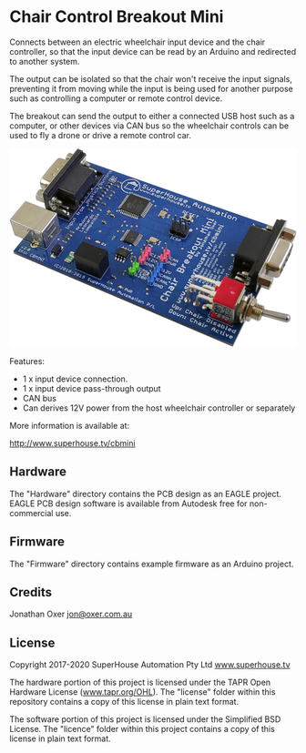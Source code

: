 Chair Control Breakout Mini
===========================

Connects between an electric wheelchair input device and the chair
controller, so that the input device can be read by an Arduino and
redirected to another system.

The output can be isolated so that the chair won't receive the input
signals, preventing it from moving while the input is being used for
another purpose such as controlling a computer or remote control
device.

The breakout can send the output to either a connected USB host such
as a computer, or other devices via CAN bus so the wheelchair controls
can be used to fly a drone or drive a remote control car.

![Chair Breakout Mini](Images/CBMINI-v2_0-oblique.jpg)

Features:

 * 1 x input device connection.
 * 1 x input device pass-through output
 * CAN bus
 * Can derives 12V power from the host wheelchair controller or separately

More information is available at:

  http://www.superhouse.tv/cbmini


Hardware
--------
The "Hardware" directory contains the PCB design as an EAGLE project.
EAGLE PCB design software is available from Autodesk free for
non-commercial use.


Firmware
--------
The "Firmware" directory contains example firmware as an Arduino
project.


Credits
-------
Jonathan Oxer jon@oxer.com.au


License
-------
Copyright 2017-2020 SuperHouse Automation Pty Ltd  www.superhouse.tv  

The hardware portion of this project is licensed under the TAPR Open
Hardware License (www.tapr.org/OHL). The "license" folder within this
repository contains a copy of this license in plain text format.

The software portion of this project is licensed under the Simplified
BSD License. The "licence" folder within this project contains a
copy of this license in plain text format.

